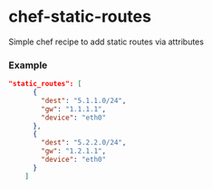 # chef-static-routes
Simple chef recipe to add static routes via attributes

### Example

```json
"static_routes": [
      {
        "dest": "5.1.1.0/24",
        "gw": "1.1.1.1",
        "device": "eth0"
      },
      {
        "dest": "5.2.2.0/24",
        "gw": "1.2.1.1",
        "device": "eth0"
      }
    ]
```
